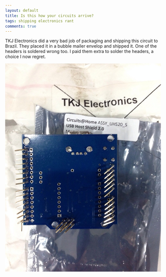 ```yaml
---
layout: default
title: Is this how your circuits arrive?
tags: shipping electronics rant
comments: true
---
```


TKJ Electronics did a very bad job of packaging and shipping this circuit to Brazil. They placed it in a bubble mailer envelop and shipped it. One of the headers is soldered wrong too. I paid them extra to solder the headers, a choice I now regret.

![20131022-063846.jpg](/assets/img/tkj-electronics-shipping.jpg)
